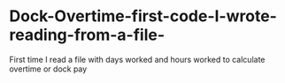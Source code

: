 # Dock-Overtime-first-code-I-wrote-reading-from-a-file-
First time I read a file with days worked and hours worked to calculate overtime or dock pay
